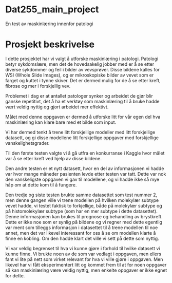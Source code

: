 # Dat255_main_project
En test av maskinlæring innenfor patologi

# Prosjekt beskrivelse

I dette prosjektet har vi valgt å utforske maskinlæring i patologi. Patologi betyr sykdomslære, men det de hovedsakelig jobber med er å se etter diverse sykdommer og feil i bilder av vevsprøver. Disse bildene kalles for WSI (Whole Slide Images), og er mikroskopiske bilder av vevet som er farget og kuttet i tynne skiver. Det er dermed mulig for de å se etter kreft, fibrose og mer i forskjellig vev.

Problemet i dag er at antallet patologer synker og arbeidet de gjør blir ganske repetitivt, det å ha et verktøy som maskinlæring til å bruke hadde vært veldig nyttig og gjort arbeidet mer effektivt.

Målet med denne oppgaven er dermed å utforske litt for vår egen del hva maskinlæring kan klare bare med et bilde som input.

Vi har dermed tenkt å trene litt forskjellige modeller med litt forskjellige datasett, og gi disse modellene litt forskjellige oppgaver med forskjellige vanskelighetsgrader.

Til den første testen valgte vi å gå utfra en konkurranse i Kaggle hvor målet var å se etter kreft ved hjelp av disse bildene.

Den andre testen er et nytt datasett, hvor en del av informasjonen vi hadde var hvor mange måneder pasienten levde etter testen var tatt. Dette var nok den vanskeligste oppgaven vi gav til modellene, og vi hadde ikke så mye håp om at dette kom til å  fungere.

Den tredje og siste testen brukte samme datasettet som test nummer 2, men denne gangen ville vi trene modellen på hvilken molekylær subtype vevet hadde, vi testet faktisk to forkjellige, både på molekylær subtype og på histomolekylær subtype (som har en mer subtype i dette datasettet). Denne informasjonen kan brukes til prognose og behandling av brystkreft. Dette er ikke noe som er synlig på bildene og vi regner med dette egentlig var ment som tilleggs informasjon i datasettet til å trene modellen til noe annet, men det var likevel interessant for oss å se om modellen klarte å finne en kobling. Om den hadde klart det ville vi sett på dette som nyttig.


Vi var veldig begrenset til hva vi kunne gjøre i forhold til hvilke datasett vi kunne finne.  Vi brukte noen av de som var vedlagt i oppgaven, men ellers fant vi lite på nett som virket relevant for hva vi ville gjøre i oppgaven. Men likevel har vi fått eksperimentert litt og kommet frem til at for noen oppgaver så kan maskinlæring være veldig nyttig, men enkelte oppgaver er ikke egnet for dette.


